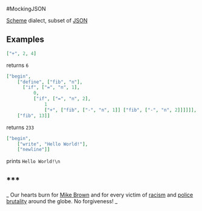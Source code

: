 #MockingJSON


[Scheme](http://en.wikipedia.org/wiki/Scheme_(programming_language)) dialect, subset of [JSON](http://en.wikipedia.org/wiki/JSON)

## Examples

```json
["+", 2, 4]
```
    
returns `6`

```json
["begin",
    ["define", ["fib", "n"],
      ["if", ["=", "n", 1],
          0,
          ["if", ["=", "n", 2],
              1
              ["+", ["fib", ["-", "n", 1]] ["fib", ["-", "n", 2]]]]]],
    ["fib", 13]]
```

returns `233`

```json
["begin", 
    ["write", "Hello World!"],
    ["newline"]]
```

prints `Hello World!\n`


## ***

_ Our hearts burn for [Mike Brown](http://en.wikipedia.org/wiki/Shooting_of_Michael_Brown) and for every victim of [racism](http://en.wikipedia.org/wiki/Black_genocide) and [police brutality](http://en.wikipedia.org/wiki/Police_brutality#Russia) around the globe. No forgiveness! _
